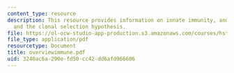 ```yaml
---
content_type: resource
description: This resource provides information on innate immunity, and lymphocytes
  and the clonal selection hypothesis.
file: https://ol-ocw-studio-app-production.s3.amazonaws.com/courses/hst-176-cellular-and-molecular-immunology-fall-2005/3240ac6a290efd50cc42dd6afd966606_overviewimmune.pdf
file_type: application/pdf
resourcetype: Document
title: overviewimmune.pdf
uid: 3240ac6a-290e-fd50-cc42-dd6afd966606
---
```

